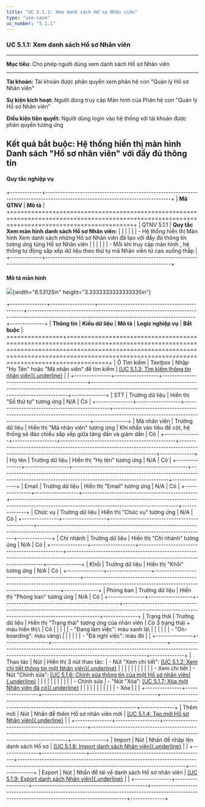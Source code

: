 ```yaml
---
title: "UC 5.1.1: Xem danh sách Hồ sơ Nhân viên"
type: "use-case"
uc_number: "5.1.1"
---
```


### UC 5.1.1: Xem danh sách Hồ sơ Nhân viên

  ---------------------------------------------------------------------------------------------------------
  **Mục tiêu:**               Cho phép người dùng xem danh sách Hồ sơ Nhân viên
  --------------------------- -----------------------------------------------------------------------------
  **Tài khoản:**              Tài khoản được phân quyền xem phân hệ con "Quản lý Hồ sơ Nhân viên"

  **Sự kiện kích hoạt:**      Người dùng truy cập Màn hình của Phân hệ con "Quản lý Hồ sơ Nhân viên"

  **Điều kiện tiên quyết:**   Người dùng login vào hệ thống với tài khoản được phân quyền tương ứng

  **Kết quả bắt buộc:**       Hệ thống hiển thị màn hình Danh sách "Hồ sơ nhân viên" với đầy đủ thông tin
  ---------------------------------------------------------------------------------------------------------

#### Quy tắc nghiệp vụ

+-------------+---------------------------------------------------------------------------------------------------------------------------------+
| **Mã QTNV** | **Mô tả**                                                                                                                       |
+=============+=================================================================================================================================+
| QTNV 5.1.1  | **Quy tắc Xem màn hình danh sách Hồ sơ Nhân viên:**                                                                             |
|             |                                                                                                                                 |
|             | -   Hệ thống hiển thị Màn hình Xem danh sách những Hồ sơ Nhân viên đã tạo với đầy đủ thông tin tương ứng từng Hồ sơ Nhân viên   |
|             |                                                                                                                                 |
|             |     -   Mỗi khi truy cập màn hình , hệ thống tự động sắp xếp dữ liệu theo thứ tự mã Nhân viên từ cao xuống thấp                 |
+-------------+---------------------------------------------------------------------------------------------------------------------------------+

#### Mô tả màn hình

![](media/image53.png){width="6.53125in" height="3.3333333333333335in"}

+---------------+------------------+-----------------------------------------------+--------------------------------------------------------------------------------------------------------------------------------------------------+--------------+
| **Thông tin** | **Kiểu dữ liệu** | **Mô tả**                                     | **Logic nghiệp vụ**                                                                                                                              | **Bắt buộc** |
+===============+==================+===============================================+==================================================================================================================================================+==============+
| Ô Tìm kiếm    | Textbox          | Nhập "Họ Tên" hoặc "Mã nhân viên" để tìm kiếm | [[UC 5.1.3: Tìm kiếm thông tin nhân viên]{.underline}](#uc-5.1.3-tìm-kiếm-hồ-sơ-nhân-viên)                                                       |              |
+---------------+------------------+-----------------------------------------------+--------------------------------------------------------------------------------------------------------------------------------------------------+--------------+
| STT           | Trường dữ liệu   | Hiển thị "Số thứ tự" tương ứng                | N/A                                                                                                                                              | Có           |
+---------------+------------------+-----------------------------------------------+--------------------------------------------------------------------------------------------------------------------------------------------------+--------------+
| Mã nhân viên  | Trường dữ liệu   | Hiển thị "Mã nhân viên" tương ứng             | Khi nhấn vào tiêu đề cột, hệ thống sẽ đảo chiều sắp xếp giữa tăng dần và giảm dần                                                                | Có           |
+---------------+------------------+-----------------------------------------------+--------------------------------------------------------------------------------------------------------------------------------------------------+--------------+
| Họ tên        | Trường dữ liệu   | Hiển thị "Họ tên" tương ứng                   | N/A                                                                                                                                              | Có           |
+---------------+------------------+-----------------------------------------------+--------------------------------------------------------------------------------------------------------------------------------------------------+--------------+
| Email         | Trường dữ liệu   | Hiển thị "Email" tương ứng                    | N/A                                                                                                                                              | Có           |
+---------------+------------------+-----------------------------------------------+--------------------------------------------------------------------------------------------------------------------------------------------------+--------------+
| Chức vụ       | Trường dữ liệu   | Hiển thị "Chức vụ" tương ứng                  | N/A                                                                                                                                              | Có           |
+---------------+------------------+-----------------------------------------------+--------------------------------------------------------------------------------------------------------------------------------------------------+--------------+
| Chi nhánh     | Trường dữ liệu   | Hiển thị "Chi nhánh" tương ứng                | N/A                                                                                                                                              | Có           |
+---------------+------------------+-----------------------------------------------+--------------------------------------------------------------------------------------------------------------------------------------------------+--------------+
| Khối          | Trường dữ liệu   | Hiển thị "Khối" tương ứng                     | N/A                                                                                                                                              | Có           |
+---------------+------------------+-----------------------------------------------+--------------------------------------------------------------------------------------------------------------------------------------------------+--------------+
| Phòng ban     | Trường dữ liệu   | Hiển thị "Phòng ban" tương ứng                | N/A                                                                                                                                              | Có           |
+---------------+------------------+-----------------------------------------------+--------------------------------------------------------------------------------------------------------------------------------------------------+--------------+
| Trạng thái    | Trường dữ liệu   | Hiển thị "Trạng thái" tương ứng của nhân viên | Có 3 trạng thái + màu hiển thị:\                                                                                                                 | Có           |
|               |                  |                                               | - "Đang làm việc": màu xanh lá\                                                                                                                  |              |
|               |                  |                                               | - "On-boarding": màu vàng\                                                                                                                       |              |
|               |                  |                                               | - "Đã nghỉ việc": màu đỏ                                                                                                                         |              |
+---------------+------------------+-----------------------------------------------+--------------------------------------------------------------------------------------------------------------------------------------------------+--------------+
| Thao tác      | Nút              | Hiển thị 3 nút thao tác:                      | \- Nút "Xem chi tiết": [[UC 5.1.2: Xem chi tiết thông tin một Nhân viên]{.underline}](#uc-5.1.2-xem-chi-tiết-thông-tin-một-nhân-viên)            |              |
|               |                  |                                               |                                                                                                                                                  |              |
|               |                  | \- Xem chi tiết                               | \- Nút "Chỉnh sửa": [[UC 5.1.6: Chỉnh sửa thông tin của một Hồ sơ nhân viên]{.underline}](#uc-5.1.6-chỉnh-sửa-thông-tin-của-một-hồ-sơ-nhân-viên) |              |
|               |                  |                                               |                                                                                                                                                  |              |
|               |                  | \- Chỉnh sửa                                  | \- "Nút "Xóa": [[UC 5.1.7: Xóa một Nhân viên đã có]{.underline}](#uc-5.1.7-xóa-một-nhân-viên-đã-có)                                              |              |
|               |                  |                                               |                                                                                                                                                  |              |
|               |                  | \- Xóa                                        |                                                                                                                                                  |              |
+---------------+------------------+-----------------------------------------------+--------------------------------------------------------------------------------------------------------------------------------------------------+--------------+
| Thêm mới      | Nút              | Nhấn để thêm Hồ sơ nhân viên mới              | [[UC 5.1.4: Tạo mới Hồ sơ Nhân viên]{.underline}](#uc-5.1.4-tạo-mới-một-hồ-sơ-nhân-viên)                                                         |              |
+---------------+------------------+-----------------------------------------------+--------------------------------------------------------------------------------------------------------------------------------------------------+--------------+
| Import        | Nút              | Nhấn để nhập lên danh sách Hồ sơ              | [[UC 5.1.8: Import danh sách Nhân viên]{.underline}](#uc-5.1.8-import-danh-sách-nhân-viên)                                                       |              |
+---------------+------------------+-----------------------------------------------+--------------------------------------------------------------------------------------------------------------------------------------------------+--------------+
| Export        | Nút              | Nhấn để tải về danh sách Hồ sơ nhân viên      | [[UC 5.1.9: Export danh sách Nhân viên]{.underline}](#uc-5.1.9-export-danh-sách-nhân-viên)                                                       |              |
+---------------+------------------+-----------------------------------------------+--------------------------------------------------------------------------------------------------------------------------------------------------+--------------+
